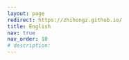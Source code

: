 ```yaml
---
layout: page
redirect: https://zhihongz.github.io/
title: English
nav: true
nav_order: 10
# description: 
---
```

